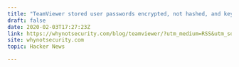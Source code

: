 ```yaml
---
title: "TeamViewer stored user passwords encrypted, not hashed, and key now public"
draft: false
date: 2020-02-03T17:27:23Z
link: https://whynotsecurity.com/blog/teamviewer/?utm_medium=RSS&utm_source=hune
site: whynotsecurity.com
topic: Hacker News  

---
```

